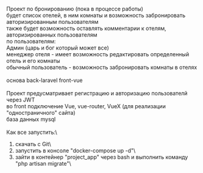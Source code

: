 Проект по бронированию (пока в процессе работы)\
будет список отелей, в ним комнаты и возможность забронировать авторизированным пользователям\
также будет возможность оставлять комментарии к отелям, авторизированных пользователям\
по пользователям: \
Админ (царь и бог который может все)\
менеджер отеля - имеет возможность редактировать определенный отель и его комнаты\
обычный пользователь - возможность забронировать комнаты в отелях\
\
основа back-laravel front-vue\
\
Проект предусматривает регистрацию и авторизацию пользователй через JWT\
во front подключение Vue, vue-router, VueX (для реализации "одностраничного" сайта)\
база данных mysql
\
\
Как все запустить:\
1. скачать с Git\
2. запустить в консоле "docker-compose up -d"\
3. зайти в контейнер "project_app" через bash  и выполнить команду "php artisan migrate"\
